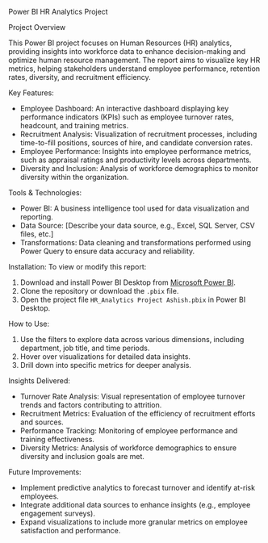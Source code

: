 Power BI HR Analytics Project

Project Overview

This Power BI project focuses on Human Resources (HR) analytics, providing insights into workforce data to enhance decision-making and optimize human resource management. The report aims to visualize key HR metrics, helping stakeholders understand employee performance, retention rates, diversity, and recruitment efficiency.

Key Features:
- Employee Dashboard: An interactive dashboard displaying key performance indicators (KPIs) such as employee turnover rates, headcount, and training metrics.
- Recruitment Analysis: Visualization of recruitment processes, including time-to-fill positions, sources of hire, and candidate conversion rates.
- Employee Performance: Insights into employee performance metrics, such as appraisal ratings and productivity levels across departments.
- Diversity and Inclusion: Analysis of workforce demographics to monitor diversity within the organization.

Tools & Technologies:
- Power BI: A business intelligence tool used for data visualization and reporting.
- Data Source: [Describe your data source, e.g., Excel, SQL Server, CSV files, etc.]
- Transformations: Data cleaning and transformations performed using Power Query to ensure data accuracy and reliability.

Installation:
To view or modify this report:
1. Download and install Power BI Desktop from [Microsoft Power BI](https://powerbi.microsoft.com/desktop/).
2. Clone the repository or download the `.pbix` file.
3. Open the project file `HR_Analytics Project Ashish.pbix` in Power BI Desktop.

How to Use:
1. Use the filters to explore data across various dimensions, including department, job title, and time periods.
2. Hover over visualizations for detailed data insights.
3. Drill down into specific metrics for deeper analysis.

Insights Delivered:
- Turnover Rate Analysis: Visual representation of employee turnover trends and factors contributing to attrition.
- Recruitment Metrics: Evaluation of the efficiency of recruitment efforts and sources.
- Performance Tracking: Monitoring of employee performance and training effectiveness.
- Diversity Metrics: Analysis of workforce demographics to ensure diversity and inclusion goals are met.

Future Improvements:
- Implement predictive analytics to forecast turnover and identify at-risk employees.
- Integrate additional data sources to enhance insights (e.g., employee engagement surveys).
- Expand visualizations to include more granular metrics on employee satisfaction and performance.

